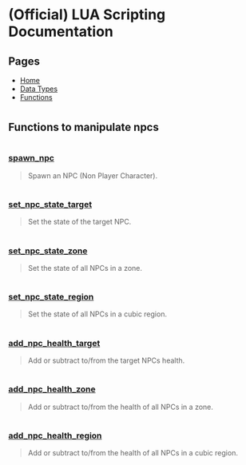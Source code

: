 
# (Official) LUA Scripting Documentation

## Pages
- [Home](../../index)
- [Data Types](../data-types)
- [Functions](../functions)

#
## Functions to manipulate npcs
#
### [spawn_npc](npcs/spawn_npc)
> Spawn an NPC (Non Player Character).
#
### [set_npc_state_target](npcs/set_npc_state_target)
> Set the state of the target NPC.
#
### [set_npc_state_zone](npcs/set_npc_state_zone)
> Set the state of all NPCs in a zone.
#
### [set_npc_state_region](npcs/set_npc_state_region)
> Set the state of all NPCs in a cubic region.
#
### [add_npc_health_target](npcs/add_npc_health_target)
> Add or subtract to/from the target NPCs health.
#
### [add_npc_health_zone](npcs/add_npc_health_zone)
> Add or subtract to/from the health of all NPCs in a zone.
#
### [add_npc_health_region](npcs/add_npc_health_region)
> Add or subtract to/from the health of all NPCs in a cubic region.
#
